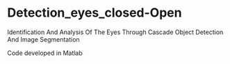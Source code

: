 # Detection_eyes_closed-Open
Identification And Analysis Of The Eyes Through Cascade Object Detection And Image Segmentation

Code developed in Matlab
